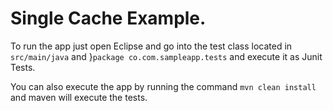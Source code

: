# Single Cache Example.

To run the app just open Eclipse and go into the test class located in `src/main/java` and }`package co.com.sampleapp.tests` and execute it as Junit Tests. 

You can also execute the app by running the command `mvn clean install` and maven will execute the tests.